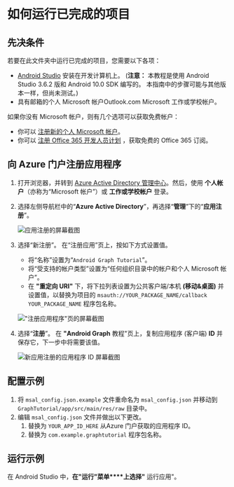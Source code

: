 # <a name="how-to-run-the-completed-project"></a>如何运行已完成的项目

## <a name="prerequisites"></a>先决条件

若要在此文件夹中运行已完成的项目，您需要以下各项：

- [Android Studio](https://developer.android.com/studio/) 安装在开发计算机上。  (**注意：** 本教程是使用 Android Studio 3.6.2 版和 Android 10.0 SDK 编写的。 本指南中的步骤可能与其他版本一样，但尚未测试。) 
- 具有邮箱的个人 Microsoft 帐户Outlook.com Microsoft 工作或学校帐户。

如果你没有 Microsoft 帐户，则有几个选项可以获取免费帐户：

- 你可以 [注册新的个人 Microsoft 帐户](https://signup.live.com/signup?wa=wsignin1.0&rpsnv=12&ct=1454618383&rver=6.4.6456.0&wp=MBI_SSL_SHARED&wreply=https://mail.live.com/default.aspx&id=64855&cbcxt=mai&bk=1454618383&uiflavor=web&uaid=b213a65b4fdc484382b6622b3ecaa547&mkt=E-US&lc=1033&lic=1)。
- 你可以 [注册 Office 365 开发人员计划](https://developer.microsoft.com/office/dev-program) ，获取免费的 Office 365 订阅。

## <a name="register-an-application-with-the-azure-portal"></a>向 Azure 门户注册应用程序

1. 打开浏览器，并转到 [Azure Active Directory 管理中心](https://aad.portal.azure.com)。然后，使用 **个人帐户**（亦称为“Microsoft 帐户”）或 **工作或学校帐户** 登录。

1. 选择左侧导航栏中的“**Azure Active Directory**”，再选择“**管理**”下的“**应用注册**”。

    ![应用注册的屏幕截图 ](../../tutorial/images/aad-portal-app-registrations.png)

1. 选择“新注册”。 在“注册应用”页上，按如下方式设置值。

    - 将“名称”设置为“`Android Graph Tutorial`”。
    - 将“受支持的帐户类型”设置为“任何组织目录中的帐户和个人 Microsoft 帐户”。
    - 在 **"重定向 URI"** 下，将下拉列表设置为公共客户端/本机 **(移动&桌面)** 并设置值，以替换为项目的 `msauth://YOUR_PACKAGE_NAME/callback` `YOUR_PACKAGE_NAME` 程序包名称。

    !["注册应用程序"页的屏幕截图](../../tutorial/images/aad-register-an-app.png)

1. 选择“**注册**”。 在 **"Android Graph** 教程"页上，复制应用程序 (客户端) **ID** 并保存它，下一步中将需要该值。

    ![新应用注册的应用程序 ID 屏幕截图](../../tutorial/images/aad-application-id.png)

## <a name="configure-the-sample"></a>配置示例

1. 将 `msal_config.json.example` 文件重命名为 `msal_config.json` 并移动到 `GraphTutorial/app/src/main/res/raw` 目录中。
1. 编辑 `msal_config.json` 文件并做出以下更改。
    1. 替换为 `YOUR_APP_ID_HERE` 从Azure 门户获取的应用程序 ID。
    1. 替换为 `com.example.graphtutorial` 程序包名称。

## <a name="run-the-sample"></a>运行示例

在 Android Studio 中，**在"运行"菜单****上选择"** 运行应用"。
